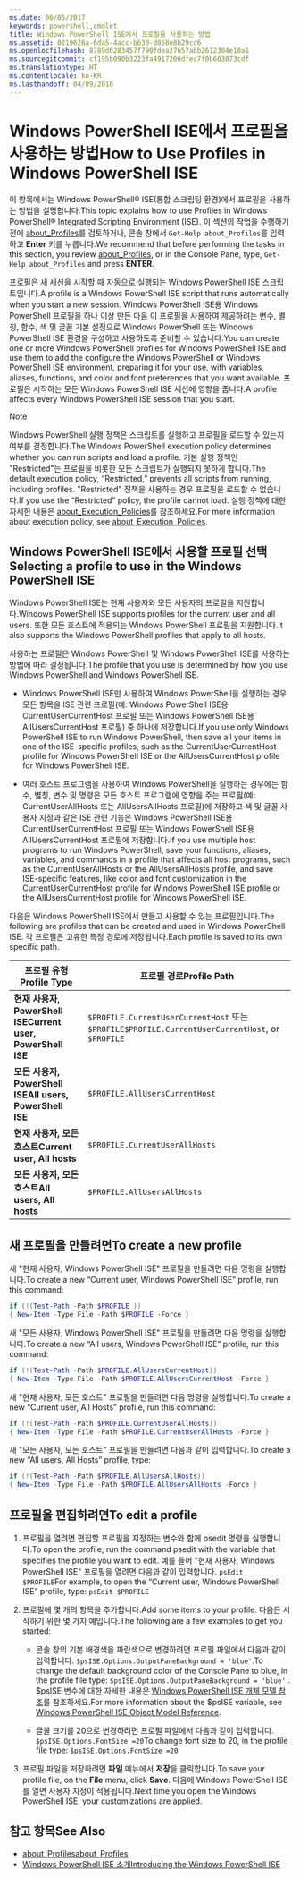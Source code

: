 ```yaml
---
ms.date: 06/05/2017
keywords: powershell,cmdlet
title: Windows PowerShell ISE에서 프로필을 사용하는 방법
ms.assetid: 0219626a-6da5-4acc-b630-d058e8b29cc6
ms.openlocfilehash: 8789d6283457f790fdea27657abb2612304e10a1
ms.sourcegitcommit: cf195b090b3223fa4917206dfec7f0b603873cdf
ms.translationtype: HT
ms.contentlocale: ko-KR
ms.lasthandoff: 04/09/2018
---
```

# <a name="how-to-use-profiles-in-windows-powershell-ise"></a><span data-ttu-id="bab71-103">Windows PowerShell ISE에서 프로필을 사용하는 방법</span><span class="sxs-lookup"><span data-stu-id="bab71-103">How to Use Profiles in Windows PowerShell ISE</span></span>

<span data-ttu-id="bab71-104">이 항목에서는 Windows PowerShell® ISE(통합 스크립팅 환경)에서 프로필을 사용하는 방법을 설명합니다.</span><span class="sxs-lookup"><span data-stu-id="bab71-104">This topic explains how to use Profiles in Windows PowerShell® Integrated Scripting Environment (ISE).</span></span> <span data-ttu-id="bab71-105">이 섹션의 작업을 수행하기 전에 [about_Profiles](/powershell/module/microsoft.powershell.core/about/about_profiles)를 검토하거나, 콘솔 창에서 `Get-Help about_Profiles`를 입력하고 **Enter** 키를 누릅니다.</span><span class="sxs-lookup"><span data-stu-id="bab71-105">We recommend that before performing the tasks in this section, you review [about_Profiles](/powershell/module/microsoft.powershell.core/about/about_profiles), or in the Console Pane, type, `Get-Help about_Profiles` and press **ENTER**.</span></span>

<span data-ttu-id="bab71-106">프로필은 새 세션을 시작할 때 자동으로 실행되는 Windows PowerShell ISE 스크립트입니다.</span><span class="sxs-lookup"><span data-stu-id="bab71-106">A profile is a Windows PowerShell ISE script that runs automatically when you start a new session.</span></span>  <span data-ttu-id="bab71-107">Windows PowerShell ISE용 Windows PowerShell 프로필을 하나 이상 만든 다음 이 프로필을 사용하여 제공하려는 변수, 별칭, 함수, 색 및 글꼴 기본 설정으로 Windows PowerShell 또는 Windows PowerShell ISE 환경을 구성하고 사용하도록 준비할 수 있습니다.</span><span class="sxs-lookup"><span data-stu-id="bab71-107">You can create one or more Windows PowerShell profiles for Windows PowerShell ISE and use them to add the configure the Windows PowerShell or Windows PowerShell ISE environment, preparing it for your use, with variables, aliases, functions, and color and font preferences that you want available.</span></span> <span data-ttu-id="bab71-108">프로필은 시작하는 모든 Windows PowerShell ISE 세션에 영향을 줍니다.</span><span class="sxs-lookup"><span data-stu-id="bab71-108">A profile affects every Windows PowerShell ISE session that you start.</span></span>

> [!NOTE]
> <span data-ttu-id="bab71-109">Windows PowerShell 실행 정책은 스크립트를 실행하고 프로필을 로드할 수 있는지 여부를 결정합니다.</span><span class="sxs-lookup"><span data-stu-id="bab71-109">The Windows PowerShell execution policy determines whether you can run scripts and load a profile.</span></span> <span data-ttu-id="bab71-110">기본 실행 정책인 "Restricted"는 프로필을 비롯한 모든 스크립트가 실행되지 못하게 합니다.</span><span class="sxs-lookup"><span data-stu-id="bab71-110">The default execution policy, “Restricted,” prevents all scripts from running, including profiles.</span></span> <span data-ttu-id="bab71-111">"Restricted" 정책을 사용하는 경우 프로필을 로드할 수 없습니다.</span><span class="sxs-lookup"><span data-stu-id="bab71-111">If you use the “Restricted” policy, the profile cannot load.</span></span> <span data-ttu-id="bab71-112">실행 정책에 대한 자세한 내용은 [about_Execution_Policies](/powershell/module/microsoft.powershell.core/about/about_execution_policies)를 참조하세요.</span><span class="sxs-lookup"><span data-stu-id="bab71-112">For more information about execution policy, see [about_Execution_Policies](/powershell/module/microsoft.powershell.core/about/about_execution_policies).</span></span>

## <a name="selecting-a-profile-to-use-in-the-windows-powershell-ise"></a><span data-ttu-id="bab71-113">Windows PowerShell ISE에서 사용할 프로필 선택</span><span class="sxs-lookup"><span data-stu-id="bab71-113">Selecting a profile to use in the Windows PowerShell ISE</span></span>

<span data-ttu-id="bab71-114">Windows PowerShell ISE는 현재 사용자와 모든 사용자의 프로필을 지원합니다.</span><span class="sxs-lookup"><span data-stu-id="bab71-114">Windows PowerShell ISE supports profiles for the current user and all users.</span></span> <span data-ttu-id="bab71-115">또한 모든 호스트에 적용되는 Windows PowerShell 프로필을 지원합니다.</span><span class="sxs-lookup"><span data-stu-id="bab71-115">It also supports the Windows PowerShell profiles that apply to all hosts.</span></span>

<span data-ttu-id="bab71-116">사용하는 프로필은 Windows PowerShell 및 Windows PowerShell ISE를 사용하는 방법에 따라 결정됩니다.</span><span class="sxs-lookup"><span data-stu-id="bab71-116">The profile that you use is determined by how you use Windows PowerShell and Windows PowerShell ISE.</span></span>

- <span data-ttu-id="bab71-117">Windows PowerShell ISE만 사용하여 Windows PowerShell을 실행하는 경우 모든 항목을 ISE 관련 프로필(예: Windows PowerShell ISE용 CurrentUserCurrentHost 프로필 또는 Windows PowerShell ISE용 AllUsersCurrentHost 프로필) 중 하나에 저장합니다.</span><span class="sxs-lookup"><span data-stu-id="bab71-117">If you use only Windows PowerShell ISE to run Windows PowerShell, then save all your items in one of the ISE-specific profiles, such as the CurrentUserCurrentHost profile for Windows PowerShell ISE or the AllUsersCurrentHost profile for Windows PowerShell ISE.</span></span>

- <span data-ttu-id="bab71-118">여러 호스트 프로그램을 사용하여 Windows PowerShell을 실행하는 경우에는 함수, 별칭, 변수 및 명령은 모든 호스트 프로그램에 영향을 주는 프로필(예: CurrentUserAllHosts 또는 AllUsersAllHosts 프로필)에 저장하고 색 및 글꼴 사용자 지정과 같은 ISE 관련 기능은 Windows PowerShell ISE용 CurrentUserCurrentHost 프로필 또는 Windows PowerShell ISE용 AllUsersCurrentHost 프로필에 저장합니다.</span><span class="sxs-lookup"><span data-stu-id="bab71-118">If you use multiple host programs to run Windows PowerShell, save your functions, aliases, variables, and commands in a profile that affects all host programs, such as the CurrentUserAllHosts or the AllUsersAllHosts profile, and save ISE-specific features, like color and font customization in the CurrentUserCurrentHost profile for Windows PowerShell ISE profile or the AllUsersCurrentHost profile for Windows PowerShell ISE.</span></span>

<span data-ttu-id="bab71-119">다음은 Windows PowerShell ISE에서 만들고 사용할 수 있는 프로필입니다.</span><span class="sxs-lookup"><span data-stu-id="bab71-119">The following are profiles that can be created and used in Windows PowerShell ISE.</span></span> <span data-ttu-id="bab71-120">각 프로필은 고유한 특정 경로에 저장됩니다.</span><span class="sxs-lookup"><span data-stu-id="bab71-120">Each profile is saved to its own specific path.</span></span>

| <span data-ttu-id="bab71-121">프로필 유형</span><span class="sxs-lookup"><span data-stu-id="bab71-121">Profile Type</span></span> | <span data-ttu-id="bab71-122">프로필 경로</span><span class="sxs-lookup"><span data-stu-id="bab71-122">Profile Path</span></span> |
| --- | --- |
| <span data-ttu-id="bab71-123">**현재 사용자, PowerShell ISE**</span><span class="sxs-lookup"><span data-stu-id="bab71-123">**Current user, PowerShell ISE**</span></span>| <span data-ttu-id="bab71-124">`$PROFILE.CurrentUserCurrentHost` 또는 `$PROFILE`</span><span class="sxs-lookup"><span data-stu-id="bab71-124">`$PROFILE.CurrentUserCurrentHost`, or `$PROFILE`</span></span> |
| <span data-ttu-id="bab71-125">**모든 사용자, PowerShell ISE**</span><span class="sxs-lookup"><span data-stu-id="bab71-125">**All users, PowerShell ISE**</span></span>| `$PROFILE.AllUsersCurrentHost` |
| <span data-ttu-id="bab71-126">**현재 사용자, 모든 호스트**</span><span class="sxs-lookup"><span data-stu-id="bab71-126">**Current user, All hosts**</span></span>| `$PROFILE.CurrentUserAllHosts` |
| <span data-ttu-id="bab71-127">**모든 사용자, 모든 호스트**</span><span class="sxs-lookup"><span data-stu-id="bab71-127">**All users, All hosts**</span></span> | `$PROFILE.AllUsersAllHosts` |

## <a name="to-create-a-new-profile"></a><span data-ttu-id="bab71-128">새 프로필을 만들려면</span><span class="sxs-lookup"><span data-stu-id="bab71-128">To create a new profile</span></span>

<span data-ttu-id="bab71-129">새 "현재 사용자, Windows PowerShell ISE" 프로필을 만들려면 다음 명령을 실행합니다.</span><span class="sxs-lookup"><span data-stu-id="bab71-129">To create a new “Current user, Windows PowerShell ISE” profile, run this command:</span></span>

```powershell
if (!(Test-Path -Path $PROFILE ))
{ New-Item -Type File -Path $PROFILE -Force }
```

<span data-ttu-id="bab71-130">새 "모든 사용자, Windows PowerShell ISE" 프로필을 만들려면 다음 명령을 실행합니다.</span><span class="sxs-lookup"><span data-stu-id="bab71-130">To create a new “All users, Windows PowerShell ISE” profile, run this command:</span></span>

```powershell
if (!(Test-Path -Path $PROFILE.AllUsersCurrentHost))
{ New-Item -Type File -Path $PROFILE.AllUsersCurrentHost -Force }
```

<span data-ttu-id="bab71-131">새 "현재 사용자, 모든 호스트" 프로필을 만들려면 다음 명령을 실행합니다.</span><span class="sxs-lookup"><span data-stu-id="bab71-131">To create a new “Current user, All Hosts” profile, run this command:</span></span>

```powershell
if (!(Test-Path -Path $PROFILE.CurrentUserAllHosts))
{ New-Item -Type File -Path $PROFILE.CurrentUserAllHosts -Force }
```

<span data-ttu-id="bab71-132">새 "모든 사용자, 모든 호스트" 프로필을 만들려면 다음과 같이 입력합니다.</span><span class="sxs-lookup"><span data-stu-id="bab71-132">To create a new “All users, All Hosts” profile, type:</span></span>

```powershell
if (!(Test-Path -Path $PROFILE.AllUsersAllHosts))
{ New-Item -Type File -Path $PROFILE.AllUsersAllHosts -Force }
```

## <a name="to-edit-a-profile"></a><span data-ttu-id="bab71-133">프로필을 편집하려면</span><span class="sxs-lookup"><span data-stu-id="bab71-133">To edit a profile</span></span>

1. <span data-ttu-id="bab71-134">프로필을 열려면 편집할 프로필을 지정하는 변수와 함께 psedit 명령을 실행합니다.</span><span class="sxs-lookup"><span data-stu-id="bab71-134">To open the profile, run the command psedit with the variable that specifies the profile you want to edit.</span></span> <span data-ttu-id="bab71-135">예를 들어 "현재 사용자, Windows PowerShell ISE" 프로필을 열려면 다음과 같이 입력합니다. `psEdit $PROFILE`</span><span class="sxs-lookup"><span data-stu-id="bab71-135">For example, to open the “Current user, Windows PowerShell ISE” profile, type: `psEdit $PROFILE`</span></span>

2. <span data-ttu-id="bab71-136">프로필에 몇 개의 항목을 추가합니다.</span><span class="sxs-lookup"><span data-stu-id="bab71-136">Add some items to your profile.</span></span> <span data-ttu-id="bab71-137">다음은 시작하기 위한 몇 가지 예입니다.</span><span class="sxs-lookup"><span data-stu-id="bab71-137">The following are a few examples to get you started:</span></span>

   - <span data-ttu-id="bab71-138">콘솔 창의 기본 배경색을 파란색으로 변경하려면 프로필 파일에서 다음과 같이 입력합니다. `$psISE.Options.OutputPaneBackground = 'blue'`.</span><span class="sxs-lookup"><span data-stu-id="bab71-138">To change the default background color of the Console Pane to blue, in the profile file type: `$psISE.Options.OutputPaneBackground = 'blue'` .</span></span> <span data-ttu-id="bab71-139">$psISE 변수에 대한 자세한 내용은 [Windows PowerShell ISE 개체 모델 참조](The-ISE-Object-Model-Hierarchy.md)를 참조하세요.</span><span class="sxs-lookup"><span data-stu-id="bab71-139">For more information about the $psISE variable, see [Windows PowerShell ISE Object Model Reference](The-ISE-Object-Model-Hierarchy.md).</span></span>

   - <span data-ttu-id="bab71-140">글꼴 크기를 20으로 변경하려면 프로필 파일에서 다음과 같이 입력합니다. `$psISE.Options.FontSize =20`</span><span class="sxs-lookup"><span data-stu-id="bab71-140">To change font size to 20, in the profile file type: `$psISE.Options.FontSize =20`</span></span>

3. <span data-ttu-id="bab71-141">프로필 파일을 저장하려면 **파일** 메뉴에서 **저장**을 클릭합니다.</span><span class="sxs-lookup"><span data-stu-id="bab71-141">To save your profile file, on the **File** menu, click **Save**.</span></span> <span data-ttu-id="bab71-142">다음에 Windows PowerShell ISE를 열면 사용자 지정이 적용됩니다.</span><span class="sxs-lookup"><span data-stu-id="bab71-142">Next time you open the Windows PowerShell ISE, your customizations are applied.</span></span>

## <a name="see-also"></a><span data-ttu-id="bab71-143">참고 항목</span><span class="sxs-lookup"><span data-stu-id="bab71-143">See Also</span></span>

- [<span data-ttu-id="bab71-144">about_Profiles</span><span class="sxs-lookup"><span data-stu-id="bab71-144">about_Profiles</span></span>](/powershell/module/microsoft.powershell.core/about/about_profiles)
- [<span data-ttu-id="bab71-145">Windows PowerShell ISE 소개</span><span class="sxs-lookup"><span data-stu-id="bab71-145">Introducing the Windows PowerShell ISE</span></span>](Introducing-the-Windows-PowerShell-ISE.md)